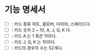 # 기능 명세서
- [ ] : 카드 종류 하트, 클로버, 다이아, 스페이드다.
- [ ] : 카드 숫자 2 ~ 10, A, J, Q, K 다.
- [ ] : 카드 A 는 1 혹은 11이다.
- [ ] : 카드 J, Q, K 는 10이다.
- [ ] : 카드의 경우의 수는 52개다.
